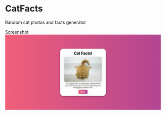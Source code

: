 # CatFacts
Random cat photos and facts generator

Screenshot
![project](https://github.com/aaronhash/CatFacts/blob/main/output/screenshot.png)
